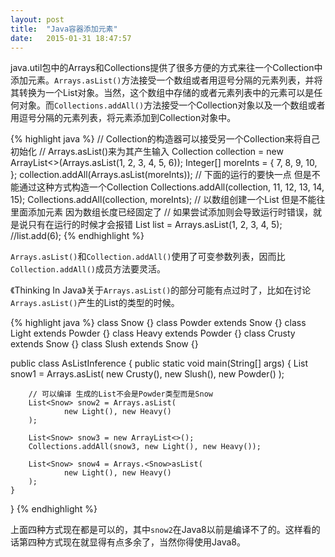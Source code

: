 ```yaml
---
layout: post
title:  "Java容器添加元素"
date:   2015-01-31 18:47:57
---
```

java.util包中的Arrays和Collections提供了很多方便的方式来往一个Collection中添加元素。`Arrays.asList()`方法接受一个数组或者用逗号分隔的元素列表，并将其转换为一个List对象。当然，这个数组中存储的或者元素列表中的元素可以是任何对象。而`Collections.addAll()`方法接受一个Collection对象以及一个数组或者用逗号分隔的元素列表，将元素添加到Collection对象中。

{% highlight java %}
// Collection的构造器可以接受另一个Collection来将自己初始化
// Arrays.asList()来为其产生输入
Collection<Integer> collection =
        new ArrayList<>(Arrays.asList(1, 2, 3, 4, 5, 6));
Integer[] moreInts = { 7, 8, 9, 10, };
collection.addAll(Arrays.asList(moreInts));
// 下面的运行的要快一点 但是不能通过这种方式构造一个Collection
Collections.addAll(collection, 11, 12, 13, 14, 15);
Collections.addAll(collection, moreInts);
// 以数组创建一个List 但是不能往里面添加元素 因为数组长度已经固定了
// 如果尝试添加则会导致运行时错误，就是说只有在运行的时候才会报错
List<Integer> list = Arrays.asList(1, 2, 3, 4, 5);
//list.add(6);
{% endhighlight %}

`Arrays.asList()`和`Collection.addAll()`使用了可变参数列表，因而比`Collection.addAll()`成员方法要灵活。

《Thinking In Java》关于`Arrays.asList()`的部分可能有点过时了，比如在讨论`Arrays.asList()`产生的List的类型的时候。

{% highlight java %}
class Snow {}
class Powder extends Snow {}
class Light extends Powder {}
class Heavy extends Powder {}
class Crusty extends Snow {}
class Slush extends Snow {}

public class AsListInference {
    public static void main(String[] args) {
	List<Snow> snow1 = Arrays.asList(
                new Crusty(), new Slush(), new Powder()
        );

        // 可以编译 生成的List不会是Powder类型而是Snow
        List<Snow> snow2 = Arrays.asList(
                new Light(), new Heavy()
        );

        List<Snow> snow3 = new ArrayList<>();
        Collections.addAll(snow3, new Light(), new Heavy());

        List<Snow> snow4 = Arrays.<Snow>asList(
                new Light(), new Heavy()
        );
    }	
}
{% endhighlight %}

上面四种方式现在都是可以的，其中`snow2`在Java8以前是编译不了的。这样看的话第四种方式现在就显得有点多余了，当然你得使用Java8。
